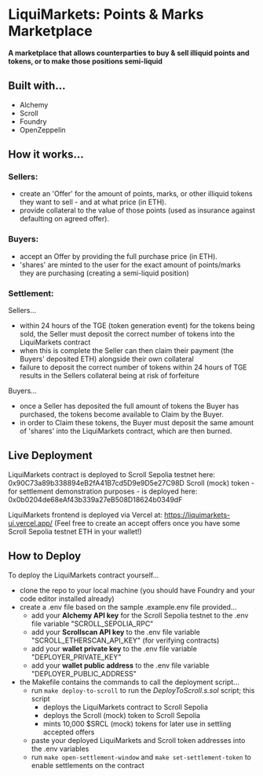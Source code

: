 # LiquiMarkets: Points & Marks Marketplace

**A marketplace that allows counterparties to buy & sell illiquid points and tokens, or to make those positions semi-liquid**

## Built with...

- Alchemy
- Scroll
- Foundry
- OpenZeppelin

## How it works...

### Sellers:

- create an 'Offer' for the amount of points, marks, or other illiquid tokens they want to sell - and at what price (in ETH).
- provide collateral to the value of those points (used as insurance against defaulting on agreed offer).

### Buyers:

- accept an Offer by providing the full purchase price (in ETH).
- 'shares' are minted to the user for the exact amount of points/marks they are purchasing (creating a semi-liquid position)

### Settlement:

Sellers...

- within 24 hours of the TGE (token generation event) for the tokens being sold, the Seller must deposit the correct number of tokens into the LiquiMarkets contract
- when this is complete the Seller can then claim their payment (the Buyers' deposited ETH) alongside their own collateral
- failure to deposit the correct number of tokens within 24 hours of TGE results in the Sellers collateral being at risk of forfeiture

Buyers...

- once a Seller has deposited the full amount of tokens the Buyer has purchased, the tokens become available to Claim by the Buyer.
- in order to Claim these tokens, the Buyer must deposit the same amount of 'shares' into the LiquiMarkets contract, which are then burned.

## Live Deployment

LiquiMarkets contract is deployed to Scroll Sepolia testnet here: 0x90C73a89b338894eB2fA41B7cd5D9e9D5e27C98D
Scroll (mock) token - for settlement demonstration purposes - is deployed here: 0x0b0204de68eAf43b339a27eB508D18624b0349dF

LiquiMarkets frontend is deployed via Vercel at: https://liquimarkets-ui.vercel.app/
(Feel free to create an accept offers once you have some Scroll Sepolia testnet ETH in your wallet!)

## How to Deploy

To deploy the LiquiMarkets contract yourself...

- clone the repo to your local machine (you should have Foundry and your code editor installed already)
- create a .env file based on the sample .example.env file provided...
  - add your **Alchemy API key** for the Scroll Sepolia testnet to the .env file variable "SCROLL_SEPOLIA_RPC"
  - add your **Scrollscan API key** to the .env file variable "SCROLL_ETHERSCAN_API_KEY" (for verifying contracts)
  - add your **wallet private key** to the .env file variable "DEPLOYER_PRIVATE_KEY"
  - add your **wallet public address** to the .env file variable "DEPLOYER_PUBLIC_ADDRESS"
- the Makefile contains the commands to call the deployment script...
  - run `make deploy-to-scroll` to run the _DeployToScroll.s.sol_ script; this script
    - deploys the LiquiMarkets contract to Scroll Sepolia
    - deploys the Scroll (mock) token to Scroll Sepolia
    - mints 10,000 $SRCL (mock) tokens for later use in settling accepted offers
  - paste your deployed LiquiMarkets and Scroll token addresses into the .env variables
  - run `make open-settlement-window` and `make set-settlement-token` to enable settlements on the contract
